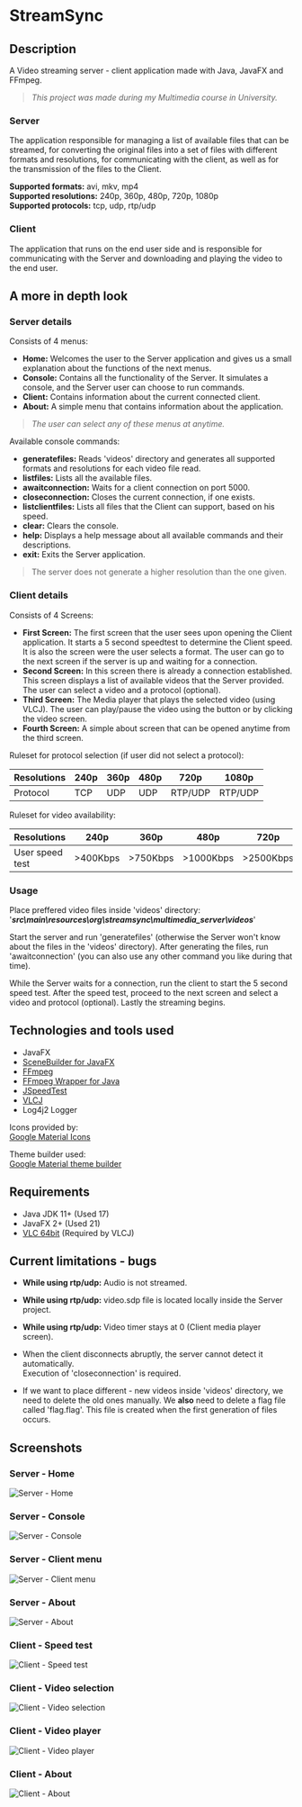 # StreamSync

## Description

A Video streaming server - client application made with Java, JavaFX and FFmpeg.

>*This project was made during my Multimedia course in University.*

### Server

The application responsible for managing a list of available files that can be streamed, for converting the original files into a set of files with different formats and resolutions, for communicating with the client, as well as for the transmission of the files to the Client.

**Supported formats:** avi, mkv, mp4\
**Supported resolutions:** 240p, 360p, 480p, 720p, 1080p\
**Supported protocols:** tcp, udp, rtp/udp

### Client

The application that runs on the end user side and is responsible for communicating with the Server and downloading and playing the video to the end user.

## A more in depth look

### Server details

Consists of 4 menus:

- **Home:** Welcomes the user to the Server application and gives us a small explanation about the functions of the next menus.
- **Console:** Contains all the functionality of the Server. It simulates a console, and the Server user can choose to run commands.
- **Client:** Contains information about the current connected client.
- **About:** A simple menu that contains information about the application.

>*The user can select any of these menus at anytime.*

Available console commands:

- **generatefiles:** Reads 'videos' directory and generates all supported formats and resolutions for each video file read.
- **listfiles:** Lists all the available files.
- **awaitconnection:** Waits for a client connection on port 5000.
- **closeconnection:** Closes the current connection, if one exists.
- **listclientfiles:** Lists all files that the Client can support, based on his speed.
- **clear:** Clears the console.
- **help:** Displays a help message about all available commands and their descriptions.
- **exit:** Exits the Server application.

>The server does not generate a higher resolution than the one given.

### Client details

Consists of 4 Screens:

- **First Screen:** The first screen that the user sees upon opening the Client application. It starts a 5 second speedtest to determine the Client speed. It is also the screen were the user selects a format. The user can go to the next screen if the server is up and waiting for a connection.
- **Second Screen:** In this screen there is already a connection established. This screen displays a list of available videos that the Server provided. The user can select a video and a protocol (optional).
- **Third Screen:** The Media player that plays the selected video (using VLCJ). The user can play/pause the video using the button or by clicking the video screen.
- **Fourth Screen:** A simple about screen that can be opened anytime from the third screen.

Ruleset for protocol selection (if user did not select a protocol):


|Resolutions|240p|360p|480p|720p|1080p|
|-----------|----|----|----|----|-----|
|Protocol|TCP|UDP|UDP|RTP/UDP|RTP/UDP|

Ruleset for video availability:

|Resolutions|240p|360p|480p|720p|1080p|
|-----------|----|----|----|----|-----|
|User speed test|>400Kbps|>750Kbps|>1000Kbps|>2500Kbps|>4500Kbps|


### Usage

Place preffered video files inside 'videos' directory: '***src\main\resources\org\streamsync\multimedia_server\videos***'

Start the server and run 'generatefiles' (otherwise the Server won't know about the files in the 'videos' directory). After generating the files, run 'awaitconnection' (you can also use any other command you like during that time).

While the Server waits for a connection, run the client to start the 5 second speed test. After the speed test, proceed to the next screen and select a video and protocol (optional). Lastly the streaming begins.

## Technologies and tools used

- JavaFX
- [SceneBuilder for JavaFX](https://gluonhq.com/products/scene-builder/)
- [FFmpeg](https://ffmpeg.org/download.html)
- [FFmpeg Wrapper for Java](https://github.com/bramp/ffmpeg-cli-wrapper)
- [JSpeedTest](https://github.com/bertrandmartel/speed-test-lib)
- [VLCJ](https://github.com/caprica/vlcj)
- Log4j2 Logger

Icons provided by:\
[Google Material Icons](https://fonts.google.com/icons)

Theme builder used:\
[Google Material theme builder](https://material-foundation.github.io/material-theme-builder/)

## Requirements

- Java JDK 11+ (Used 17)
- JavaFX 2+ (Used 21)
- [VLC 64bit](https://www.videolan.org/vlc/download-windows.html) (Required by VLCJ)

## Current limitations - bugs

- **While using rtp/udp:** Audio is not streamed.
- **While using rtp/udp:** video.sdp file is located locally inside the Server project.
- **While using rtp/udp:** Video timer stays at 0 (Client media player screen).

- When the client disconnects abruptly, the server cannot detect it automatically.\
Execution of 'closeconnection' is required.
- If we want to place different - new videos inside 'videos' directory, we need to delete the old ones manually. We **also** need to delete a flag file called 'flag.flag'. This file is created when the first generation of files occurs.

## Screenshots

### Server - Home

![Server - Home](https://github.com/ChrisTs8920/StreamSync/blob/main/screenshots/Home.jpg?raw=true)

### Server - Console

![Server - Console](https://github.com/ChrisTs8920/StreamSync/blob/main/screenshots/Console.jpg?raw=true)

### Server - Client menu

![Server - Client menu](https://github.com/ChrisTs8920/StreamSync/blob/main/screenshots/Client.jpg?raw=true)

### Server - About

![Server - About](https://github.com/ChrisTs8920/StreamSync/blob/main/screenshots/About.jpg?raw=true)

### Client - Speed test

![Client - Speed test](https://github.com/ChrisTs8920/StreamSync/blob/main/screenshots/Speedtest.jpg?raw=true)

### Client - Video selection

![Client - Video selection](https://github.com/ChrisTs8920/StreamSync/blob/main/screenshots/VideoSelection.jpg?raw=true)

### Client - Video player

![Client - Video player](https://github.com/ChrisTs8920/StreamSync/blob/main/screenshots/VideoPlayer.jpg?raw=true)

### Client - About

![Client - About](https://github.com/ChrisTs8920/StreamSync/blob/main/screenshots/About_c.jpg?raw=true)
